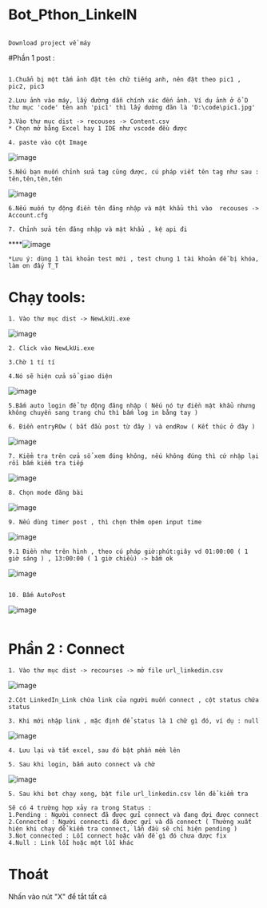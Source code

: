 # Bot_Pthon_LinkeIN
``````

Download project về máy
``````
#Phần 1 post : 


``````

1.Chuẩn bị một tấm ảnh đặt tên chữ tiếng anh, nên đặt theo pic1 , pic2, pic3
``````
``````
2.Lưu ảnh vào máy, lấy đường dẫn chính xác đến ảnh. Ví dụ ảnh ở ổ D thư mục 'code' tên anh 'pic1' thì lấy dường đãn là 'D:\code\pic1.jpg'
``````
``````
3.Vào thư mục dist -> recouses -> Content.csv
* Chọn mở bằng Excel hay 1 IDE như vscode đều được
``````
``````
4. paste vào cột Image
``````
![image](https://github.com/nguyenxvotanminh3/newBotLinkedIn/assets/91356207/108c974c-eaba-4bc3-837d-a5e9e90614dd)


``````
5.Nếu bạn muốn chỉnh sửa tag cũng được, cú pháp viết tên tag như sau :  tên,tên,tên,tên 
``````
![image](https://github.com/nguyenxvotanminh3/newBotLinkedIn/assets/91356207/7b4bc6fc-11a1-4baa-8855-89c28a0f8b0e)


``````
6.Nếu muốn tự động điền tên đăng nhập và mật khẩu thì vào  recouses -> Account.cfg
``````
``````
7. Chỉnh sửa tên đăng nhập và mật khẩu , kệ api đi
``````
****![image](https://github.com/nguyenxvotanminh3/newBotLinkedIn/assets/91356207/b04dd191-e95b-4292-b4be-6032ed351954)

``````
*Lưu ý: dùng 1 tài khoản test mới , test chung 1 tài khoản dễ bị khóa, làm ơn đấy T_T
``````

# Chạy tools:


``````
1. Vào thư mục dist -> NewLkUi.exe
``````
![image](https://github.com/nguyenxvotanminh3/newBotLinkedIn/assets/91356207/0caee351-a081-4368-953a-b47ecaebba8b)


``````
2. Click vào NewLkUi.exe

``````

``````
3.Chờ 1 tí tí 
``````
``````
4.Nó sẽ hiện cửa sổ giao diện
``````
![image](https://github.com/nguyenxvotanminh3/newBotLinkedIn/assets/91356207/3589dd5e-86e9-4c4a-8da3-a69f0922478a)

``````
5.Bấm auto login để tự động đăng nhập ( Nếu nó tự điền mật khẩu nhưng không chuyển sang trang chủ thì bấm log in bằng tay ) 
``````

``````
6. Điền entryROw ( bắt đầu post từ đây ) và endRow ( Kết thúc ở đây )

``````
![image](https://github.com/nguyenxvotanminh3/newBotLinkedIn/assets/91356207/f0f24293-b216-4981-acaf-94b1301a86c2)


``````
7. Kiểm tra trên cửa sổ xem đúng không, nếu không đúng thì cứ nhập lại rồi bấm kiểm tra tiếp

``````

![image](https://github.com/nguyenxvotanminh3/newBotLinkedIn/assets/91356207/ad6283c1-1422-4479-8b16-c47194adf955)

``````
8. Chọn mode đăng bài

``````

![image](https://github.com/nguyenxvotanminh3/newBotLinkedIn/assets/91356207/78b875f2-39c1-4171-8fa4-c19c5a5d5375)

``````
9. Nếu dùng timer post , thì chọn thêm open input time 

``````
![image](https://github.com/nguyenxvotanminh3/newBotLinkedIn/assets/91356207/b4a1800b-a7a0-4900-8460-86b2ec30aad4)


``````
9.1 Điền như trên hình , theo cú pháp giờ:phút:giây vd 01:00:00 ( 1 giờ sáng ) , 13:00:00 ( 1 giờ chiều) -> bấm ok

``````
![image](https://github.com/nguyenxvotanminh3/newBotLinkedIn/assets/91356207/ad559541-676a-4b78-9b73-e0f7a5bddcac)



``````

10. Bấm AutoPost

``````
![image](https://github.com/nguyenxvotanminh3/newBotLinkedIn/assets/91356207/389668fd-ca6c-401b-91ba-1d178b5df1cd)



``````

``````
# Phần 2 : Connect 

``````
1. Vào thư mục dist -> recourses -> mở file url_linkedin.csv
``````
![image](https://github.com/nguyenxvotanminh3/newBotLinkedIn/assets/91356207/7701acc9-f766-4738-bdab-e217f9315884)


``````
2.Cột LinkedIn_Link chứa link của người muốn connect , cột status chứa status 
``````

``````
3. Khi mới nhập link , mặc định để status là 1 chữ gì đó, ví dụ : null
``````
![image](https://github.com/nguyenxvotanminh3/newBotLinkedIn/assets/91356207/f5529b67-9ccc-4982-869c-fa4471ff294d)
``````
4. Lưu lại và tắt excel, sau đó bật phần mềm lên
``````
``````
5. Sau khi login, bấm auto connect và chờ
``````
![image](https://github.com/nguyenxvotanminh3/newBotLinkedIn/assets/91356207/bfc2e9ee-5a97-4ac6-90be-7bc669ca047b)

``````
5. Sau khi bot chạy xong, bật file url_linkedin.csv lên để kiểm tra
``````

``````
Sẽ có 4 trường hợp xảy ra trong Status :
1.Pending : Người connect đã được gửi connect và đang đợi được connect
2.Connected : Người connecti đã được gửi và đã connect ( Thường xuất hiện khi chạy để kiểm tra connect, lần đầu sẽ chỉ hiện pending ) 
3.Not connected : Lỗi connect hoặc vấn đề gì đó chưa được fix
4.Null : Link lỗi hoặc một lỗi khác
``````
# Thoát
Nhấn vào nút "X" để tắt tất cả
 
